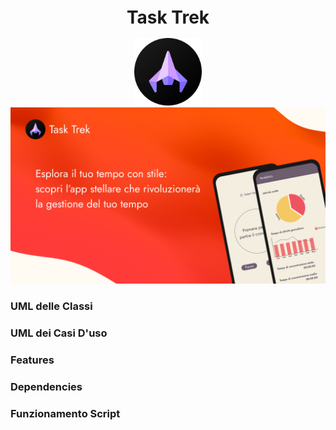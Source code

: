 <h1 align="center" style="font-size:28px; line-height:1"><b>Task Trek</b></h1>

<div align="center">
    <img alt="Icon" src="Docimg/HomeIcon.png" width="108px">
</div>


<div align="center">
    <img src="Docimg/Copertina.png"/>
</div>

### UML delle Classi
### UML dei Casi D'uso
### Features
### Dependencies
### Funzionamento Script